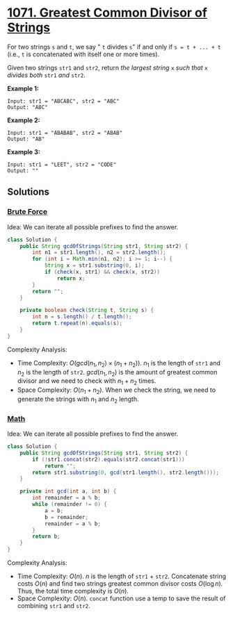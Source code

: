 # [1071. Greatest Common Divisor of Strings](https://leetcode.com/problems/greatest-common-divisor-of-strings/)

For two strings `s` and `t`, we say " `t` divides `s`" if and only if `s = t + ... + t` (i.e., `t` is concatenated with itself one or more times).

Given two strings `str1` and `str2`, return _the largest string_ `x` _such that_ `x` _divides both_ `str1` _and_ `str2`.

**Example 1:**

```
Input: str1 = "ABCABC", str2 = "ABC"
Output: "ABC"
```

**Example 2:**

```
Input: str1 = "ABABAB", str2 = "ABAB"
Output: "AB"
```

**Example 3:**

```
Input: str1 = "LEET", str2 = "CODE"
Output: ""
```

## Solutions
### [Brute Force](GreatestCommonDivisorOfStrings.java)

Idea: We can iterate all possible prefixes to find the answer.

```java
class Solution {
    public String gcdOfStrings(String str1, String str2) {
        int n1 = str1.length(), n2 = str2.length();
        for (int i = Math.min(n1, n2); i >= 1; i--) {
            String x = str1.substring(0, i);
            if (check(x, str1) && check(x, str2))
                return x;
        }
        return "";
    }

    private boolean check(String t, String s) {
        int n = s.length() / t.length();
        return t.repeat(n).equals(s);
    }
}
```

Complexity Analysis:

- Time Complexity: $O(gcd(n_1,n_2)\times(n_1+n_2))$. $n_1$ is the length of `str1` and $n_2$ is the length of `str2`. $gcd(n_1,n_2)$ is the amount of greatest common divisor and we need to check with $n_1+n_2$ times.
- Space Complexity: $O(n_1+n_2)$. When we check the string, we need to generate the strings with $n_1$ and $n_2$ length.

### [Math](GreatestCommonDivisorOfStrings2.java)

Idea: We can iterate all possible prefixes to find the answer.

```java
class Solution {
    public String gcdOfStrings(String str1, String str2) {
        if (!str1.concat(str2).equals(str2.concat(str1)))
            return "";
        return str1.substring(0, gcd(str1.length(), str2.length()));
    }

    private int gcd(int a, int b) {
        int remainder = a % b;
        while (remainder != 0) {
            a = b;
            b = remainder;
            remainder = a % b;
        }
        return b;
    }
}
```

Complexity Analysis:

- Time Complexity: $O(n)$. $n$ is the length of `str1` + `str2`. Concatenate string costs $O(n)$ and find two strings greatest common divisor costs $O(\log n)$. Thus, the total time complexity is $O(n)$.
- Space Complexity: $O(n)$. `concat` function use a temp to save the result of combining `str1` and `str2`.
